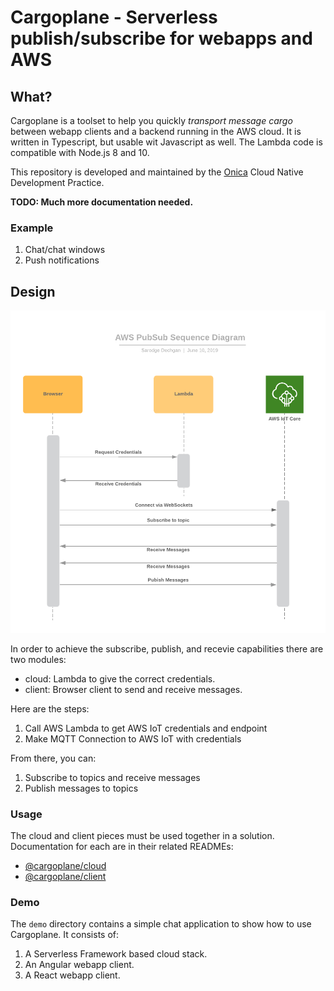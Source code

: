 # Cargoplane - Serverless publish/subscribe for webapps and AWS

## What?

Cargoplane is a toolset to help you quickly _transport message cargo_ between webapp clients and a backend running in the AWS cloud.
It is written in Typescript, but usable wit Javascript as well. The Lambda code is compatible with Node.js 8 and 10.

This repository is developed and maintained by the [Onica](https://www.onica.com) Cloud Native Development Practice.

**TODO: Much more documentation needed.**
   
### Example

1. Chat/chat windows
2. Push notifications

## Design

![](./sequence-diagram.png)

In order to achieve the subscribe, publish, and recevie capabilities there are two modules:

* cloud: Lambda to give the correct credentials. 
* client: Browser client to send and receive messages.

Here are the steps:
1. Call AWS Lambda to get AWS IoT credentials and endpoint
1. Make MQTT Connection to AWS IoT with credentials 

From there, you can:
1. Subscribe to topics and receive messages
1. Publish messages to topics

### Usage

The cloud and client pieces must be used together in a solution. Documentation for each are in their related READMEs:

- [@cargoplane/cloud](cloud/README.md)
- [@cargoplane/client](client/README.md)

### Demo

The `demo` directory contains a simple chat application to show how to use Cargoplane. It consists of:

1. A Serverless Framework based cloud stack.
1. An Angular webapp client.
1. A React webapp client.
